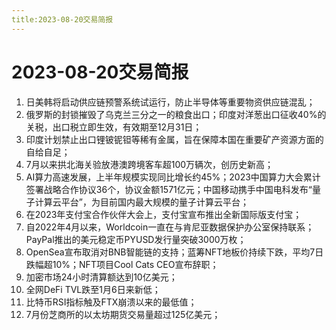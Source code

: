 ```yaml
---
title:2023-08-20交易简报
---
```

# 2023-08-20交易简报
1. 日美韩将启动供应链预警系统试运行，防止半导体等重要物资供应链混乱；
2. 俄罗斯的封锁摧毁了乌克兰三分之一的粮食出口；印度对洋葱出口征收40%的关税，出口税立即生效，有效期至12月31日；
3. 印度计划禁止出口锂铍铌钽等稀有金属，旨在保障本国在重要矿产资源方面的自给自足；
4. 7月以来拱北海关验放港澳跨境客车超100万辆次，创历史新高；
5. AI算力高速发展，上半年规模实现同比增长约45%；2023中国算力大会累计签署战略合作协议36个，协议金额1571亿元；中国移动携手中国电科发布“量子计算云平台”，为目前国内最大规模的量子计算云平台；
6. 在2023年支付宝合作伙伴大会上，支付宝宣布推出全新国际版支付宝；
7. 自2022年4月以来，Worldcoin一直在与肯尼亚数据保护办公室保持联系；PayPal推出的美元稳定币PYUSD发行量突破3000万枚；
8. OpenSea宣布取消对BNB智能链的支持；蓝筹NFT地板价持续下跌，平均7日跌幅超10%；NFT项目Cool Cats CEO宣布辞职；
9. 加密市场24小时清算额达到10亿美元；
10. 全网DeFi TVL跌至1月6日来新低；
11. 比特币RSI指标触及FTX崩溃以来的最低值；
12. 7月份芝商所的以太坊期货交易量超过125亿美元；